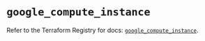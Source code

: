 # `google_compute_instance`

Refer to the Terraform Registry for docs: [`google_compute_instance`](https://registry.terraform.io/providers/hashicorp/google/6.49.3/docs/resources/compute_instance).
